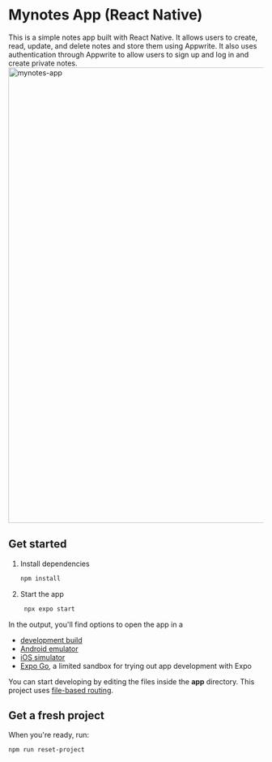 # Mynotes App (React Native)

This is a simple notes app built with React Native. It allows users to create, read, update, and delete notes and store them using Appwrite. It also uses authentication through Appwrite to allow users to sign up and log in and create private notes.
<img width="900" alt="mynotes-app" src="https://github.com/user-attachments/assets/8883c99e-b3c8-4ea1-9fe9-7483a31da1a9" />


## Get started

1. Install dependencies

   ```bash
   npm install
   ```

2. Start the app

   ```bash
    npx expo start
   ```

In the output, you'll find options to open the app in a

- [development build](https://docs.expo.dev/develop/development-builds/introduction/)
- [Android emulator](https://docs.expo.dev/workflow/android-studio-emulator/)
- [iOS simulator](https://docs.expo.dev/workflow/ios-simulator/)
- [Expo Go](https://expo.dev/go), a limited sandbox for trying out app development with Expo

You can start developing by editing the files inside the **app** directory. This project uses [file-based routing](https://docs.expo.dev/router/introduction).

## Get a fresh project

When you're ready, run:

```bash
npm run reset-project
```


